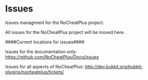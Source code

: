 # Issues
Issues managment for the NoCheatPlus project.

All issues for the NoCheatPlus project will be moved here.

####Current locations for issues####

Issues for the documentation only:
https://github.com/NoCheatPlus/Docs/issues

Issues for all aspects of NoCheatPlus:
http://dev.bukkit.org/bukkit-plugins/nocheatplus/tickets/
